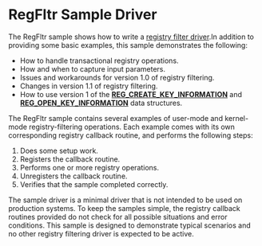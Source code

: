 <!---
    name: RegFltr Sample Driver
    platform: WDM
    language: cpp
    category: General
    description: Demonstrates how to write a registry filter driver. 
    samplefwlink: http://go.microsoft.com/fwlink/p/?LinkId=617720
--->


RegFltr Sample Driver
=====================

The RegFltr sample shows how to write a [registry filter driver](https://msdn.microsoft.com/en-us/library/windows/hardware/ff545879).In addition to providing some basic examples, this sample demonstrates the following:

-   How to handle transactional registry operations.
-   How and when to capture input parameters.
-   Issues and workarounds for version 1.0 of registry filtering.
-   Changes in version 1.1 of registry filtering.
-   How to use version 1 of the [**REG\_CREATE\_KEY\_INFORMATION**](https://msdn.microsoft.com/en-us/library/windows/hardware/ff560920) and [**REG\_OPEN\_KEY\_INFORMATION**](https://msdn.microsoft.com/en-us/library/windows/hardware/ff560957) data structures.

The RegFltr sample contains several examples of user-mode and kernel-mode registry-filtering operations. Each example comes with its own corresponding registry callback routine, and performs the following steps:

1.  Does some setup work.
2.  Registers the callback routine.
3.  Performs one or more registry operations.
4.  Unregisters the callback routine.
5.  Verifies that the sample completed correctly.

The sample driver is a minimal driver that is not intended to be used on production systems. To keep the samples simple, the registry callback routines provided do not check for all possible situations and error conditions. This sample is designed to demonstrate typical scenarios and no other registry filtering driver is expected to be active.

